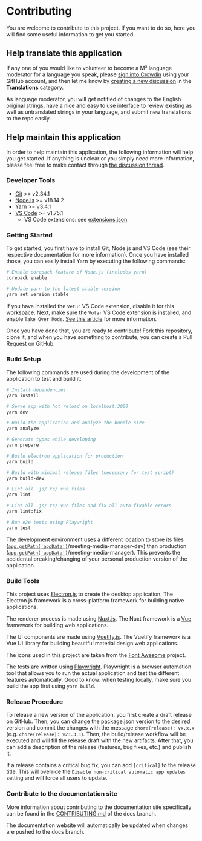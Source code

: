 # Contributing

You are welcome to contribute to this project. If you want to do so, here you will find some useful information to get you started.

## Help translate this application

If any one of you would like to volunteer to become a M³ language moderator for a language you speak, please [sign into Crowdin](https://crowdin.com/project/meeting-media-manager) using your GitHub account, and then let me know by [creating a new discussion](https://github.com/sircharlo/meeting-media-manager/discussions/categories/translations) in the **Translations** category.

As language moderator, you will get notified of changes to the English original strings, have a nice and easy to use interface to review existing as well as untranslated strings in your language, and submit new translations to the repo easily.

## Help maintain this application

In order to help maintain this application, the following information will help you get started. If anything is unclear or you simply need more information, please feel free to make contact through [the discussion thread](https://github.com/sircharlo/meeting-media-manager/discussions).

### Developer Tools

- [Git](https://git-scm.com/) >= v2.34.1
- [Node.js](https://nodejs.org/en/) >= v18.14.2
- [Yarn](https://yarnpkg.com/) >= v3.4.1
- [VS Code](https://code.visualstudio.com/) >= v1.75.1
  - VS Code extensions: see [extensions.json](./.vscode/extensions.json)

### Getting Started

To get started, you first have to install Git, Node.js and VS Code (see their respective documentation for more information). Once you have installed those, you can easily install Yarn by executing the following commands:

```bash
# Enable corepack feature of Node.js (includes yarn)
corepack enable

# Update yarn to the latest stable version
yarn set version stable
```

If you have installed the `Vetur` VS Code extension, disable it for this workspace. Next, make sure the `Volar` VS Code extension is installed, and enable `Take Over Mode`. [See this article](https://vuejs.org/guide/typescript/overview.html#volar-takeover-mode) for more information.

Once you have done that, you are ready to contribute! Fork this repository, clone it, and when you have something to contribute, you can create a Pull Request on GitHub.

### Build Setup

The following commands are used during the development of the application to test and build it:

```bash
# Install dependencies
yarn install

# Serve app with hot reload on localhost:3000
yarn dev

# Build the application and analyze the bundle size
yarn analyze

# Generate types while developing
yarn prepare

# Build electron application for production
yarn build

# Build with minimal release files (necessary for test script)
yarn build-dev

# Lint all .js/.ts/.vue files
yarn lint

# Lint all .js/.ts/.vue files and fix all auto-fixable errors
yarn lint:fix

# Run e2e tests using Playwright
yarn test
```

The development environment uses a different location to store its files ([`app.getPath('appData')`](https://electronjs.org/docs/api/app#appgetpathname)/meeting-media-manager-dev) than production ([`app.getPath('appData')`](https://electronjs.org/docs/api/app#appgetpathname)/meeting-media-manager). This prevents the accidental breaking/changing of your personal production version of the application.

### Build Tools

This project uses [Electron.js](https://www.electronjs.org/) to create the desktop application. The Electron.js framework is a cross-platform framework for building native applications.

The renderer process is made using [Nuxt.js](https://nuxt.com/). The Nuxt framework is a [Vue](https://vuejs.org/) framework for building web applications.

The UI components are made using [Vuetify.js](https://vuetifyjs.com/). The Vuetify framework is a Vue UI library for building beautiful material design web applications.

The icons used in this project are taken from the [Font Awesome](https://fontawesome.com/icons) project.

The tests are written using [Playwright](https://playwright.dev/). Playwright is a browser automation tool that allows you to run the actual application and test the different features automatically. Good to know: when testing locally, make sure you build the app first using `yarn build`.

### Release Procedure

To release a new version of the application, you first create a draft release on GitHub. Then, you can change the [package.json](package.json) version to the desired version and commit the changes with the message `chore(release): vx.x.x` (e.g. `chore(release): v23.3.1`). Then, the build/release workflow will be executed and will fill the release draft with the new artifacts. After that, you can add a description of the release (features, bug fixes, etc.) and publish it.

If a release contains a critical bug fix, you can add `[critical]` to the release title. This will override the `Disable non-critical automatic app updates` setting and will force all users to update.

### Contribute to the documentation site

More information about contributing to the documentation site specifically can be found in the [CONTRIBUTING.md](https://github.com/sircharlo/meeting-media-manager/blob/docs/CONTRIBUTING.md) of the docs branch.

The documentation website will automatically be updated when changes are pushed to the docs branch.
